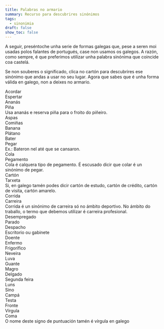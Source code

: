 ```yaml
---
title: Palabras no armario
summary: Recurso para descubrires sinónimos
tags:
  - sinonimia
draft: false
show_toc: false
---
```

A seguir, preséntoche unha serie de formas galegas que, pese a seren moi usadas polos falantes de portugués, case non usamos os galegos. A razón, como sempre, é que preferimos utilizar unha palabra sinónima que coincide coa castelá.

Se non souberes o significado, clica no cartón para descubrires ese sinónimo que andas a usar no seu lugar. Agora que sabes que é unha forma válida en galego, non a deixes no armario.

<e-card color="1">
  <div>Acordar</div>
  <div>Espertar</div>
</e-card>

<e-card color="2">
  <div>Ananás</div>
  <div> Piña <br>Usa ananás e reserva piña para o froito do piñeiro.</div>
</e-card>

<e-card color="3">
  <div>Aspas</div>
  <div>Comiñas </div>
</e-card>

<e-card color="4">
  <div>Banana</div>
  <div>Plátano</div>
</e-card>

<e-card color="5">
  <div>Bater</div>
  <div>Pegar <br>Ex.: Bateron nel até que se cansaron.</div>
</e-card>

<e-card color="6">
  <div>Cola</div>
  <div>Pegamento <br>Cola é calquera tipo de pegamento. É escusado dicir que colar é un sinónimo de pegar.</div>
</e-card>

<e-card color="7">
  <div>Cartón</div>
  <div>Tarxeta <br>Si, en galego tamén podes dicir cartón de estudo, cartón de crédito, cartón de visita, cartón amarelo.</div>
</e-card>

<e-card color="8">
  <div>Corrida</div>
  <div>Carreira <br>Corrida é un sinónimo de carreira só no ámbito deportivo. No ámbito do traballo, o termo que debemos utilizar é carreira profesional.</div>
</e-card>

<e-card color="9">
  <div>Desempregado</div>
  <div>Parado</div>
</e-card>

<e-card color="10">
  <div>Despacho</div>
  <div>Escritorio ou gabinete</div>
</e-card>

<e-card color="1">
  <div>Doente</div>
  <div>Enfermo</div>
</e-card>

<e-card color="2">
  <div>Frigorífico</div>
  <div>Neveira</div>
</e-card>

<e-card color="3">
  <div>Luva</div>
  <div>Guante</div>
</e-card>

<e-card color="4">
  <div>Magro</div>
  <div>Delgado</div>
</e-card>

<e-card color="5">
  <div>Segunda feira</div>
  <div>Luns</div>
</e-card>

<e-card color="6">
  <div>Sino</div>
  <div>Campá</div>
</e-card>

<e-card color="7">
  <div>Testa</div>
  <div>Fronte</div>
</e-card>

<e-card color="8">
  <div>Vírgula</div>
  <div>Coma <br>O nome deste signo de puntuación tamén é vírgula en galego</div>
</e-card>